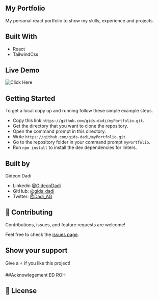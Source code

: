 ## My Portfolio
My personal react portfolio to show my skills, experience and projects.

## Built With

- React
- TailwindCss

## Live Demo
![Click Here](https://gideondadi.netlify.app/)


## Getting Started

To get a local copy up and running follow these simple example steps.

- Copy this link `https://github.com/gids-dadi/myPortfolio.git`.
- Get the directory that you want to clone the repository.
- Open the command prompt in this directory.
- Write `https://github.com/gids-dadi/myPortfolio.git`.
- Go to the repository folder in your command prompt `myPortfolio`.
- Run `npm install` to install the dev dependencies for linters.

## Built by

Gideon Dadi

- Linkedin [@GideonDadi](https://www.linkedin.com/feed/)
- GitHub: [@gids_dadi](https://github.com/gids-dadi)
- Twitter: [@Dadi_AG](https://twitter.com/Dadi_AG)

## 🤝 Contributing

Contributions, issues, and feature requests are welcome!

Feel free to check the [issues page](../../issues/).

## Show your support

Give a ⭐️ if you like this project!

##Acknowlegement
ED ROH

## 📝 License